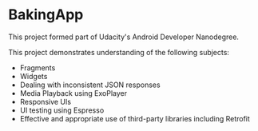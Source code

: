 # BakingApp

This project formed part of Udacity's Android Developer Nanodegree.

This project demonstrates understanding of the following subjects:
- Fragments
- Widgets
- Dealing with inconsistent JSON responses
- Media Playback using ExoPlayer
- Responsive UIs
- UI testing using Espresso
- Effective and appropriate use of third-party libraries including Retrofit





